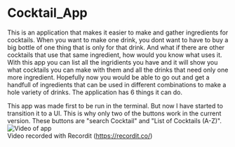 # Cocktail_App

This is an application that makes it easier to make and gather ingredients for cocktails. 
When you want to make one drink, you dont want to have to buy a big bottle of one thing that is only for that drink. 
And what if there are other cocktails that use that same ingredient, how would you know what uses it. 
With this app you can list all the ingridients you have and it will show you what cocktails you can make with them and all the drinks that need only one more ingredient. 
Hopefully now you would be able to go out and get a handfull of ingredients that can be used in different combinations to make a hole variety of drinks.
The application has 6 things it can do.

This app was made first to be run in the terminal. But now I have started to transition it to a UI. 
This is why only two of the buttons work in the current version. These buttons are "search Cocktail" and "List of Cocktails (A-Z)".
<br />
![Video of app](http://g.recordit.co/ohqBp6BNC7.gif) <br />Video recorded with Recordit (https://recordit.co/)
